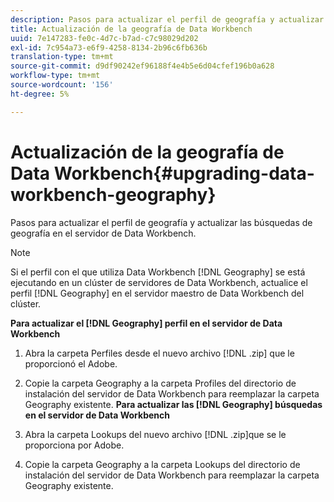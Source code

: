 ```yaml
---
description: Pasos para actualizar el perfil de geografía y actualizar las búsquedas de geografía en el servidor de Data Workbench.
title: Actualización de la geografía de Data Workbench
uuid: 7e147283-fe0c-4d7c-b7ad-c7c98029d202
exl-id: 7c954a73-e6f9-4258-8134-2b96c6fb636b
translation-type: tm+mt
source-git-commit: d9df90242ef96188f4e4b5e6d04cfef196b0a628
workflow-type: tm+mt
source-wordcount: '156'
ht-degree: 5%

---
```


# Actualización de la geografía de Data Workbench{#upgrading-data-workbench-geography}

Pasos para actualizar el perfil de geografía y actualizar las búsquedas de geografía en el servidor de Data Workbench.

>[!NOTE]
>
>Si el perfil con el que utiliza Data Workbench [!DNL Geography] se está ejecutando en un clúster de servidores de Data Workbench, actualice el perfil [!DNL Geography] en el servidor maestro de Data Workbench del clúster.

**Para actualizar el  [!DNL Geography] perfil en el servidor de Data Workbench**

1. Abra la carpeta Perfiles desde el nuevo archivo [!DNL .zip] que le proporcionó el Adobe.
1. Copie la carpeta Geography a la carpeta Profiles del directorio de instalación del servidor de Data Workbench para reemplazar la carpeta Geography existente.
   **Para actualizar las  [!DNL Geography] búsquedas en el servidor de Data Workbench**

1. Abra la carpeta Lookups del nuevo archivo [!DNL .zip]que se le proporciona por Adobe.
1. Copie la carpeta Geography a la carpeta Lookups del directorio de instalación del servidor de Data Workbench para reemplazar la carpeta Geography existente.
